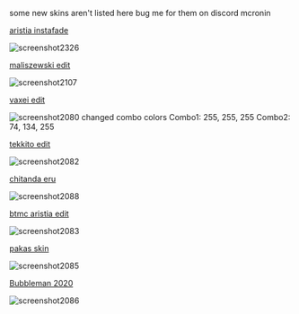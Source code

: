 some new skins aren't listed here bug me for them on discord mcronin

[aristia instafade](https://cdn.discordapp.com/attachments/1045890040666001509/1095195654327906334/AristiaEdit_DT_Instafade.osk)

![screenshot2326](https://github.com/Mechaaaaa/osuskins/assets/114369231/d4b04358-ccdd-4789-931d-34221c9f400a)


[maliszewski edit](https://maxwell.s-ul.eu/CE5Xv7fq)

![screenshot2107](https://user-images.githubusercontent.com/114369231/193535295-62e96ed5-d933-4a48-ba85-94c43cccdd9e.jpg)


[vaxei edit](https://maxwell.s-ul.eu/LTnE5Bl3)

![screenshot2080](https://user-images.githubusercontent.com/114369231/192191851-294dddcc-bf48-4591-b2ab-4f3b83adb69a.jpg)
changed combo colors
Combo1: 255, 255, 255
Combo2: 74, 134, 255


[tekkito edit](https://maxwell.s-ul.eu/BYLMrzat)

![screenshot2082](https://user-images.githubusercontent.com/114369231/192192242-c810c3d8-7baa-449c-b12a-f284c6e48313.jpg)


[chitanda eru](https://cdn.discordapp.com/attachments/803390861886357515/995867504981311518/chitanda_eru.osk)

![screenshot2088](https://user-images.githubusercontent.com/114369231/192194931-3f4f2389-ae6e-4e8c-8cec-43ac5845338e.jpg)


[btmc aristia edit](https://maxwell.s-ul.eu/3ZNCWg8i)

![screenshot2083](https://user-images.githubusercontent.com/114369231/192192735-0578c10c-b9e5-4f4d-96f3-64f714ff3beb.jpg)


[pakas skin](https://maxwell.s-ul.eu/KeJv2fLN)

![screenshot2085](https://user-images.githubusercontent.com/114369231/192193908-5cf56c29-bfda-4c97-b23b-58197a29ec4e.jpg)


[Bubbleman 2020](https://drive.google.com/file/d/19LlCZZbtmw5RM3xNwJoc_a0O0FxeuwTz/view?usp=sharing)

![screenshot2086](https://user-images.githubusercontent.com/114369231/192194286-bc1ebeed-d29b-4e77-83f9-bd3fcf14eb66.jpg)
